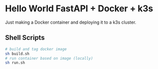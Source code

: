 # Hello World FastAPI + Docker + k3s

Just making a Docker container and deploying it to a k3s cluster.

## Shell Scripts

```bash
# build and tag docker image
sh build.sh
# run container based on image (locally)
sh run.sh
```
